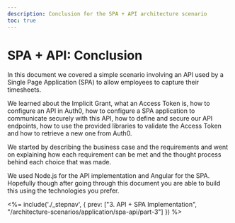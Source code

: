 ```yaml
---
description: Conclusion for the SPA + API architecture scenario
toc: true
---
```


# SPA + API: Conclusion

In this document we covered a simple scenario involving an API used by a Single Page Application (SPA) to allow employees to capture their timesheets.

We learned about the Implicit Grant, what an Access Token is, how to configure an API in Auth0, how to configure a SPA application to communicate securely with this API, how to define and secure our API endpoints, how to use the provided libraries to validate the Access Token and how to retrieve a new one from Auth0.

We started by describing the business case and the requirements and went on explaining how each requirement can be met and the thought process behind each choice that was made.

We used Node.js for the API implementation and Angular for the SPA. Hopefully though after going through this document you are able to build this using the technologies you prefer.

<%= include('./_stepnav', {
 prev: ["3. API + SPA Implementation", "/architecture-scenarios/application/spa-api/part-3"]
}) %>